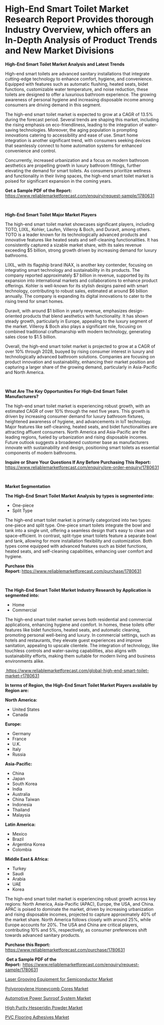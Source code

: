 <p><h1>High-End Smart Toilet Market Research Report Provides thorough Industry Overview, which offers an In-Depth Analysis of Product Trends and New Market Divisions</h1></p><p><strong>High-End Smart Toilet Market Analysis and Latest Trends</strong></p>
<p><p>High-end smart toilets are advanced sanitary installations that integrate cutting-edge technology to enhance comfort, hygiene, and convenience. Equipped with features such as automatic flushing, heated seats, bidet functions, customizable water temperature, and noise reduction, these toilets are designed to offer a luxurious bathroom experience. The growing awareness of personal hygiene and increasing disposable income among consumers are driving demand in this segment.</p><p>The high-end smart toilet market is expected to grow at a CAGR of 13.5% during the forecast period. Several trends are shaping this market, including the rising emphasis on eco-friendliness, leading to the integration of water-saving technologies. Moreover, the aging population is prompting innovations catering to accessibility and ease of use. Smart home integration is another significant trend, with consumers seeking devices that seamlessly connect to home automation systems for enhanced convenience and control.</p><p>Concurrently, increased urbanization and a focus on modern bathroom aesthetics are propelling growth in luxury bathroom fittings, further elevating the demand for smart toilets. As consumers prioritize wellness and functionality in their living spaces, the high-end smart toilet market is poised for significant expansion in the coming years.</p></p>
<p><strong>Get a Sample PDF of the Report:&nbsp;</strong> <a href="https://www.reliablemarketforecast.com/enquiry/request-sample/1780631?utm_campaign=1178&utm_medium=2&utm_source=Github&utm_content=ia&utm_term=13102024&utm_id=high-end-smart-toilet">https://www.reliablemarketforecast.com/enquiry/request-sample/1780631</a></p>
<p>&nbsp;</p>
<p><strong>High-End Smart Toilet Major Market Players</strong></p>
<p><p>The high-end smart toilet market showcases significant players, including TOTO, LIXIL, Kohler, Laufen, Villeroy & Boch, and Duravit, among others. TOTO is a leader known for its technologically advanced products and innovative features like heated seats and self-cleaning functionalities. It has consistently captured a sizable market share, with its sales revenue exceeding $5 billion, strong growth driven by increasing demand for luxury bathrooms.</p><p>LIXIL, with its flagship brand INAX, is another key contender, focusing on integrating smart technology and sustainability in its products. The company reported approximately $7 billion in revenue, supported by its expansion into international markets and collaborations to enhance product offerings. Kohler is well-known for its stylish designs paired with smart technology, contributing to robust sales, estimated at around $6 billion annually. The company is expanding its digital innovations to cater to the rising trend for smart homes.</p><p>Duravit, with around $1 billion in yearly revenue, emphasizes design-oriented products that blend aesthetics with functionality. It has shown steady growth, particularly in Europe, appealing to the luxury segment of the market. Villeroy & Boch also plays a significant role, focusing on combined traditional craftsmanship with modern technology, generating sales close to $1.5 billion.</p><p>Overall, the high-end smart toilet market is projected to grow at a CAGR of over 10% through 2028, buoyed by rising consumer interest in luxury and technologically advanced bathroom solutions. Companies are focusing on product innovation and sustainability, enhancing their market position and capturing a larger share of the growing demand, particularly in Asia-Pacific and North America.</p></p>
<p>&nbsp;</p>
<p><strong>What Are The Key Opportunities For High-End Smart Toilet Manufacturers?</strong></p>
<p><p>The high-end smart toilet market is experiencing robust growth, with an estimated CAGR of over 10% through the next five years. This growth is driven by increasing consumer demand for luxury bathroom fixtures, heightened awareness of hygiene, and advancements in IoT technology. Major features like self-cleaning, heated seats, and bidet functionalities are attracting affluent consumers. North America and Asia-Pacific are the leading regions, fueled by urbanization and rising disposable incomes. Future outlook suggests a broadened customer base as manufacturers innovate with sustainability and design, positioning smart toilets as essential components of modern bathrooms.</p></p>
<p><strong>Inquire or Share Your Questions If Any Before Purchasing This Report:</strong> <a href="https://www.reliablemarketforecast.com/enquiry/pre-order-enquiry/1780631?utm_campaign=1178&utm_medium=2&utm_source=Github&utm_content=ia&utm_term=13102024&utm_id=high-end-smart-toilet">https://www.reliablemarketforecast.com/enquiry/pre-order-enquiry/1780631</a></p>
<p>&nbsp;</p>
<p><strong>Market Segmentation</strong></p>
<p><strong>The High-End Smart Toilet Market Analysis by types is segmented into:</strong></p>
<p><ul><li>One-piece</li><li>Split Type</li></ul></p>
<p><p>The high-end smart toilet market is primarily categorized into two types: one-piece and split type. One-piece smart toilets integrate the bowl and tank into a single unit, offering a seamless design that’s easy to clean and space-efficient. In contrast, split-type smart toilets feature a separate bowl and tank, allowing for more installation flexibility and customization. Both types come equipped with advanced features such as bidet functions, heated seats, and self-cleaning capabilities, enhancing user comfort and hygiene.</p></p>
<p><strong>Purchase this Report:&nbsp;</strong><a href="https://www.reliablemarketforecast.com/purchase/1780631?utm_campaign=1178&utm_medium=2&utm_source=Github&utm_content=ia&utm_term=13102024&utm_id=high-end-smart-toilet">https://www.reliablemarketforecast.com/purchase/1780631</a></p>
<p>&nbsp;</p>
<p><strong>The High-End Smart Toilet Market Industry Research by Application is segmented into:</strong></p>
<p><ul><li>Home</li><li>Commercial</li></ul></p>
<p><p>The high-end smart toilet market serves both residential and commercial applications, enhancing hygiene and comfort. In homes, these toilets offer features like bidet functions, heated seats, and automatic cleaning, promoting personal well-being and luxury. In commercial settings, such as hotels and restaurants, they elevate guest experiences and improve sanitation, appealing to upscale clientele. The integration of technology, like touchless controls and water-saving capabilities, also aligns with sustainability efforts, making them suitable for modern living and business environments alike.</p></p>
<p><a href="https://www.reliablemarketforecast.com/global-high-end-smart-toilet-market-r1780631?utm_campaign=1178&utm_medium=2&utm_source=Github&utm_content=ia&utm_term=13102024&utm_id=high-end-smart-toilet">&nbsp;https://www.reliablemarketforecast.com/global-high-end-smart-toilet-market-r1780631</a></p>
<p><strong>In terms of Region, the High-End Smart Toilet Market Players available by Region are:</strong></p>
<p>
    <p> <strong> North America: </strong>
        <ul>
            <li>United States</li>
            <li>Canada</li>
        </ul>
        </p> 
    <p> <strong> Europe: </strong>
        <ul>
            <li>Germany</li>
            <li>France</li>
            <li>U.K.</li>
            <li>Italy</li>
            <li>Russia</li>
        </ul>
        </p> 
    <p> <strong> Asia-Pacific: </strong>
        <ul>
            <li>China</li>
            <li>Japan</li>
            <li>South Korea</li>
            <li>India</li>
            <li>Australia</li>
            <li>China Taiwan</li>
            <li>Indonesia</li>
            <li>Thailand</li>
            <li>Malaysia</li>
        </ul>
        </p> 
    <p> <strong> Latin America: </strong>
        <ul>
            <li>Mexico</li>
            <li>Brazil</li>
            <li>Argentina Korea</li>
            <li>Colombia</li>
        </ul>
        </p> 
    <p> <strong> Middle East & Africa: </strong>
        <ul>
            <li>Turkey</li>
            <li>Saudi</li>
            <li>Arabia</li>
            <li>UAE</li>
            <li>Korea</li>
        </ul>
    </p>
    </p>
<p><p>The high-end smart toilet market is experiencing robust growth across key regions: North America, Asia-Pacific (APAC), Europe, the USA, and China. APAC is poised to dominate the market, driven by increasing urbanization and rising disposable incomes, projected to capture approximately 40% of the market share. North America follows closely with around 25%, while Europe accounts for 20%. The USA and China are critical players, contributing 10% and 5%, respectively, as consumer preferences shift towards advanced sanitary products.</p></p>
<p><strong>Purchase this Report: </strong><a href="https://www.reliablemarketforecast.com/purchase/1780631?utm_campaign=1178&utm_medium=2&utm_source=Github&utm_content=ia&utm_term=13102024&utm_id=high-end-smart-toilet">https://www.reliablemarketforecast.com/purchase/1780631</a></p>
<p>&nbsp;<strong>Get a Sample PDF of the Report:&nbsp;&nbsp;</strong><a href="https://www.reliablemarketforecast.com/enquiry/request-sample/1780631?utm_campaign=1178&utm_medium=2&utm_source=Github&utm_content=ia&utm_term=13102024&utm_id=high-end-smart-toilet">https://www.reliablemarketforecast.com/enquiry/request-sample/1780631</a></p>
<p><strong></strong></p>
<p><p><a href="https://github.com/halkoitweden3/Market-Research-Report-List-1/blob/main/laser-grooving-equipment-for-semiconductor-market.md?utm_campaign=1178&utm_medium=2&utm_source=Github&utm_content=ia&utm_term=13102024&utm_id=high-end-smart-toilet">Laser Grooving Equipment for Semiconductor Market</a></p><p><a href="https://www.linkedin.com/pulse/polypropylene-honeycomb-cores-market2024-2031-industry-insights-ttb4c?utm_campaign=1178&utm_medium=2&utm_source=Github&utm_content=ia&utm_term=13102024&utm_id=high-end-smart-toilet">Polypropylene Honeycomb Cores Market</a></p><p><a href="https://github.com/nekolalrclippo/Market-Research-Report-List-1/blob/main/automotive-power-sunroof-system-market.md?utm_campaign=1178&utm_medium=2&utm_source=Github&utm_content=ia&utm_term=13102024&utm_id=high-end-smart-toilet">Automotive Power Sunroof System Market</a></p><p><a href="https://www.linkedin.com/pulse/analyzing-high-purity-hesperidin-powder-market-dynamics-growth-cmrwc?utm_campaign=1178&utm_medium=2&utm_source=Github&utm_content=ia&utm_term=13102024&utm_id=high-end-smart-toilet">High Purity Hesperidin Powder Market</a></p><p><a href="https://www.linkedin.com/pulse/exploring-pvc-flooring-adhesives-market-strategic-insights-rnxfc?utm_campaign=1178&utm_medium=2&utm_source=Github&utm_content=ia&utm_term=13102024&utm_id=high-end-smart-toilet">PVC Flooring Adhesives Market</a></p></p>